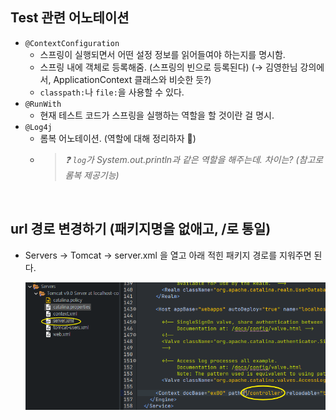 ## Test 관련 어노테이션

- `@ContextConfiguration`
  - 스프링이 실행되면서 어떤 설정 정보를 읽어들여야 하는지를 명시함.
  - 스프링 내에 객체로 등록해줌. (스프링의 빈으로 등록된다)
    (→ 김영한님 강의에서, ApplicationContext 클래스와 비슷한 듯?)
  - `classpath:`나 `file:`을 사용할 수 있다.
- `@RunWith`
  - 현재 테스트 코드가 스프링을 실행하는 역할을 할 것이란 걸 명시.
- `@Log4j`
  - 롬복 어노테이션. (역할에 대해 정리하자 📌)
  - > _❓ `log`가 System.out.println과 같은 역할을 해주는데. 차이는? (참고로 롬복 제공기능)_

<br>

## url 경로 변경하기 (패키지명을 없애고, /로 통일)

- Servers → Tomcat → server.xml 을 열고 아래 적힌 패키지 경로를 지워주면 된다.

  ![이미지 001.png](imgs/이미지_001.png)
